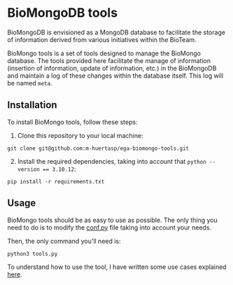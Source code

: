 # BioMongoDB tools

BioMongoDB is envisioned as a MongoDB database to facilitate the storage of information derived from various initiatives within the BioTeam.

BioMongo tools is a set of tools designed to manage the BioMongo database. The tools provided here facilitate the manage of information (insertion of information, update of information, etc.) in the BioMongoDB and maintain a log of these changes within the database itself. This log will be named `meta`.

## Installation

To install BioMongo tools, follow these steps:


1. Clone this repository to your local machine:

```
git clone git@github.com:m-huertasp/ega-biomongo-tools.git
```

2. Install the required dependencies, taking into account that `python --version == 3.10.12`:

```
pip install -r requirements.txt
```


## Usage

BioMongo tools should be as easy to use as possible. The only thing you need to do is to modify the [conf.py](https://github.com/m-huertasp/ega-biomongo-tools/blob/main/conf.py) file taking into account your needs.

Then, the only command you'll need is:

```
python3 tools.py
```

To understand how to use the tool, I have written some use cases explained [here](https://docs.google.com/document/d/1rVnTp6rVefees6J4kwp1Thaq4HapLysS452wy5mUuKM/edit?usp=sharing).